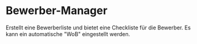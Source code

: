 # Bewerber-Manager
Erstellt eine Bewerberliste und bietet eine Checkliste für die Bewerber. Es kann ein automatische "WoB" eingestellt werden.
